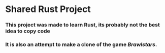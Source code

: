 # Shared Rust Project

### This project was made to learn Rust, its probably not the best idea to copy code
### It is also an attempt to make a clone of the game *Brawlstars*.